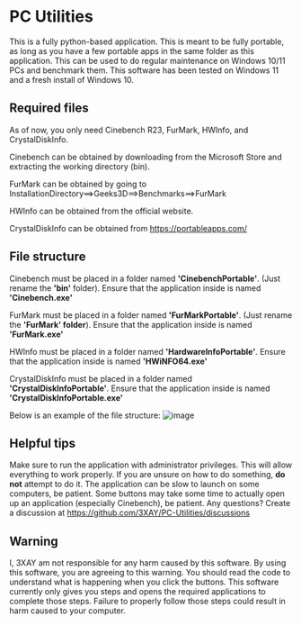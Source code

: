

# PC Utilities

This is a fully python-based application. This is meant to be fully portable, as long as you have a few portable apps in the same folder as this application. This can be used to do regular maintenance on Windows 10/11 PCs and benchmark them. This software has been tested on Windows 11 and a fresh install of Windows 10.


## Required files

As of now, you only need Cinebench R23, FurMark, HWInfo, and CrystalDiskInfo.

Cinebench can be obtained by downloading from the Microsoft Store and extracting the working directory (bin).

FurMark can be obtained by going to InstallationDirectory==>Geeks3D==>Benchmarks==>FurMark

HWInfo can be obtained from the official website.

CrystalDiskInfo can be obtained from https://portableapps.com/


## File structure

Cinebench must be placed in a folder named **'CinebenchPortable'**. (Just rename the **'bin'** folder).
Ensure that the application inside is named **'Cinebench.exe'**

FurMark must be placed in a folder named **'FurMarkPortable'**. (Just rename the **'FurMark' folder**).
Ensure that the application inside is named **'FurMark.exe'**

HWInfo must be placed in a folder named **'HardwareInfoPortable'**.
Ensure that the application inside is named **'HWiNFO64.exe'**

CrystalDiskInfo must be placed in a folder named **'CrystalDiskInfoPortable'**.
Ensure that the application inside is named **'CrystalDiskInfoPortable.exe'**

Below is an example of the file structure:
![image](https://user-images.githubusercontent.com/69061313/228059390-7e884ac3-54c3-411d-b53d-63720d3fcf5c.png)


## Helpful tips
Make sure to run the application with administrator privileges. This will allow everything to work properly.
If you are unsure on how to do something, **do not** attempt to do it.
The application can be slow to launch on some computers, be patient.
Some buttons may take some time to actually open up an application (especially Cinebench), be patient.
Any questions? Create a discussion at https://github.com/3XAY/PC-Utilities/discussions

## Warning
I, 3XAY am not responsible for any harm caused by this software. By using this software, you are agreeing to this warning. You should read the code to understand what is happening when you click the buttons. This software currently only gives you steps and opens the required applications to complete those steps. Failure to properly follow those steps could result in harm caused to your computer.